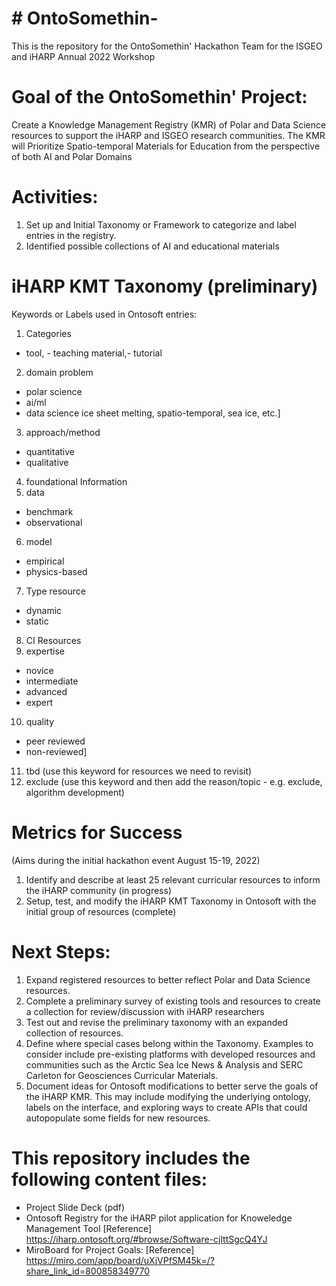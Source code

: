 # # OntoSomethin-
This is the repository for the OntoSomethin' Hackathon Team for the ISGEO and iHARP Annual 2022 Workshop

# Goal of the OntoSomethin' Project: 
Create a Knowledge Management Registry (KMR) of Polar and Data Science resources to support the iHARP and ISGEO research communities. 
The KMR will Prioritize Spatio-temporal Materials for Education from the perspective of both AI and Polar Domains

# Activities: 
1) Set up and Initial Taxonomy or Framework to categorize and label entries in the registry. 
2) Identified possible collections of AI and educational materials


# iHARP KMT Taxonomy (preliminary)
Keywords or Labels used in Ontosoft entries: 

1. Categories 
- tool, - teaching material,- tutorial
2. domain problem 
- polar science
- ai/ml 
- data science 
 ice sheet melting, spatio-temporal, sea ice, etc.]
3. approach/method 
- quantitative
- qualitative
4. foundational Information 
5. data 
- benchmark 
- observational
6. model 
- empirical
- physics-based
7. Type resource
- dynamic 
- static
8. CI Resources 
9. expertise 
- novice 
- intermediate 
- advanced
- expert
10. quality 
- peer reviewed 
- non-reviewed]
11. tbd (use this keyword for resources we need to revisit)
12. exclude (use this keyword and then add the reason/topic - e.g. exclude, algorithm development)


# Metrics for Success 
(Aims during the initial hackathon event August 15-19, 2022)
1) Identify and describe at least 25 relevant curricular resources to inform the iHARP community (in progress)
2) Setup, test, and modify the iHARP KMT Taxonomy in Ontosoft with the initial group of resources (complete)

# Next Steps: 
1) Expand registered resources to better reflect Polar and Data Science resources. 
2) Complete a preliminary survey of existing tools and resources to create a collection for review/discussion with iHARP researchers
3) Test out and revise the preliminary taxonomy with an expanded collection of resources. 
4) Define where special cases belong within the Taxonomy. Examples to consider include pre-existing platforms with developed resources and communities such as the Arctic Sea Ice News & Analysis and SERC Carleton for Geosciences Curricular Materials. 
5) Document ideas for Ontosoft modifications to better serve the goals of the iHARP KMR. This may include modifying the underlying ontology, labels on the interface, and exploring ways to create APIs that could autopopulate some fields for new resources.


# This repository includes the following content files: 
- Project Slide Deck (pdf)
- Ontosoft Registry for the iHARP pilot application for Knoweledge Management Tool
[Reference] https://iharp.ontosoft.org/#browse/Software-cjlttSgcQ4YJ
- MiroBoard for Project Goals: 
[Reference] https://miro.com/app/board/uXjVPfSM45k=/?share_link_id=800858349770
      
      
